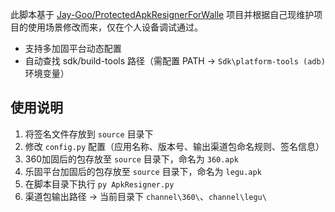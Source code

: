 此脚本基于 [Jay-Goo/ProtectedApkResignerForWalle](https://github.com/Jay-Goo/ProtectedApkResignerForWalle) 项目并根据自己现维护项目的使用场景修改而来，仅在个人设备调试通过。

- 支持多加固平台动态配置
- 自动查找 sdk/build-tools 路径（需配置 PATH -> `Sdk\platform-tools (adb)`  环境变量）

## 使用说明
1. 将签名文件存放到 `source` 目录下
2. 修改 `config.py` 配置（应用名称、版本号、输出渠道包命名规则、签名信息）
3. 360加固后的包存放至 `source` 目录下，命名为 `360.apk`
4. 乐固平台加固后的包存放至 `source` 目录下，命名为 `legu.apk`
5. 在脚本目录下执行 `py ApkResigner.py`
6. 渠道包输出路径 -> 当前目录下 `channel\360\`、`channel\legu\`